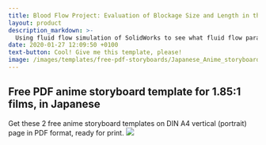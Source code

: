 ```yaml
---
title: Blood Flow Project: Evaluation of Blockage Size and Length in the Internal Carotid Artery
layout: product
description_markdown: >-
  Using fluid flow simulation of SolidWorks to see what fluid flow parameters change when plaque builds up inside the carotid artery. 
date: 2020-01-27 12:09:50 +0100
text-button: Cool! Give me this template, please!
image: /images/templates/free-pdf-storyboards/Japanese_Anime_storyboard-template_1.85x1_A4-vertical.png
---
```


## Free PDF anime storyboard template for 1.85:1 films, in Japanese

Get these 2 free anime storyboard templates on DIN A4 vertical (portrait) page in PDF format, ready for print. 
<img class="w-100" src="{{site.baseurl}}/images/templates/free-pdf-storyboards/Japanese_Anime_storyboard-template_1.85x1_A4-vertical.png">
